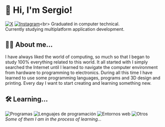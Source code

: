# 👋 Hi, I'm Sergio!

[![X](https://skillicons.dev/icons?i=twitter)](https://x.com/sergiocon_)
[![Instagram](https://skillicons.dev/icons?i=instagram)](https://instagram.com/sergiocon_)<br>
Graduated in computer technical.</br>
Currently studying multiplatform application development.

## 👨‍💻 About me...
I have always liked the world of computing, so much so that I began to study 100% everything related to this world.
It all started with I simply searched the Internet until I learned to navigate the computer environment from hardware to programming to electronics.
During all this time I have learned to use some programming languages, programs and 3D design and printing. Every day I want to start creating and learning something new.

## 🛠 Learning...
![Programas](https://skillicons.dev/icons?i=vscode,ps,ai,xd,figma)
![Lenguajes de programación](https://skillicons.dev/icons?i=python,java)
![Entornos web](https://skillicons.dev/icons?i=html,css,wordpress)
![Otros](https://skillicons.dev/icons?i=arduino,raspberrypi,linux)<br>
*Some of them I am in the process of learning...*
